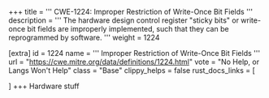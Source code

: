 +++
title = '''
CWE-1224: Improper Restriction of Write-Once Bit Fields
'''
description	= '''
The hardware design control register "sticky bits" or write-once bit fields are improperly implemented, such that they can be reprogrammed by software.
'''
weight = 1224

[extra]
id = 1224
name = '''
Improper Restriction of Write-Once Bit Fields
'''
url = "https://cwe.mitre.org/data/definitions/1224.html"
vote = "No Help, or Langs Won't Help"
class = "Base"
clippy_helps = false
rust_docs_links = [
	
]
+++
Hardware stuff